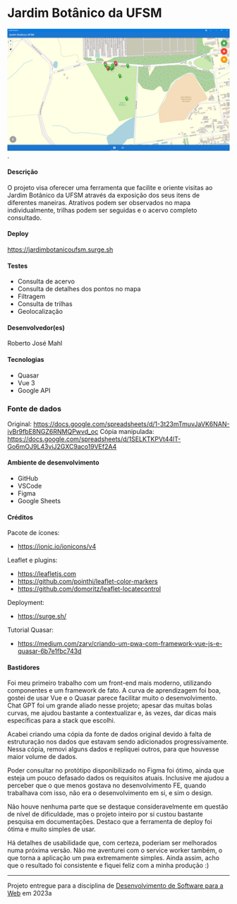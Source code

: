 # Jardim Botânico da UFSM

![Screenshot do projeto](screenshot.png "Screenshot do projeto").


#### Descrição

O projeto visa oferecer uma ferramenta que facilite e oriente visitas ao Jardim Botânico da UFSM através da exposição dos seus itens de diferentes maneiras. 
Atrativos podem ser observados no mapa individualmente, trilhas podem ser seguidas e o acervo completo consultado.

#### Deploy

https://jardimbotanicoufsm.surge.sh

#### Testes

- Consulta de acervo
- Consulta de detalhes dos pontos no mapa
- Filtragem
- Consulta de trilhas
- Geolocalização

#### Desenvolvedor(es)
Roberto José Mahl

#### Tecnologias

- Quasar
- Vue 3
- Google API

### Fonte de dados

Original: https://docs.google.com/spreadsheets/d/1-3t23mTmuvJaVK6NAN-ivBr9fbE8NGZ6RNMQPwvd_oc
Cópia manipulada: https://docs.google.com/spreadsheets/d/1SELKTKPVt44lT-Go6mOJ9L43viJ2GXC9aco19VEf2A4

#### Ambiente de desenvolvimento

- GitHub
- VSCode
- Figma
- Google Sheets

#### Créditos

Pacote de ícones:
- https://ionic.io/ionicons/v4

Leaflet e plugins:
- https://leafletjs.com
- https://github.com/pointhi/leaflet-color-markers
- https://github.com/domoritz/leaflet-locatecontrol

Deployment:
-	https://surge.sh/

Tutorial Quasar:
- https://medium.com/zarv/criando-um-pwa-com-framework-vue-js-e-quasar-6b7e1fbc743d

#### Bastidores

Foi meu primeiro trabalho com um front-end mais moderno, utilizando componentes e um framework de fato. A curva de aprendizagem foi boa, gostei de usar Vue e o Quasar parece facilitar muito o desenvolvimento. Chat GPT foi um grande aliado nesse projeto; apesar das muitas bolas curvas, me ajudou bastante a contextualizar e, às vezes, dar dicas mais específicas para a stack que escolhi. 

Acabei criando uma cópia da fonte de dados original devido à falta de estruturação nos dados que estavam sendo adicionados progressivamente. Nessa cópia, removi alguns dados e repliquei outros, para que houvesse maior volume de dados.

Poder consultar no protótipo disponibilizado no Figma foi ótimo, ainda que esteja um pouco defasado dados os requisitos atuais. Inclusive me ajudou a perceber que o que menos gostava no desenvolvimento FE, quando trabalhava com isso, não era o desenvolvimento em si, e sim o design.

Não houve nenhuma parte que se destaque consideravelmente em questão de nível de dificuldade, mas o projeto inteiro por si custou bastante pesquisa em documentações. Destaco que a ferramenta de deploy foi ótima e muito simples de usar.

Há detalhes de usabilidade que, com certeza, poderiam ser melhorados numa próxima versão. Não me aventurei com o service worker também, o que torna a aplicação um pwa extremamente simples. Ainda assim, acho que o resultado foi consistente e fiquei feliz com a minha produção :)

---
Projeto entregue para a disciplina de [Desenvolvimento de Software para a Web](http://github.com/andreainfufsm/elc1090-2023a) em 2023a
